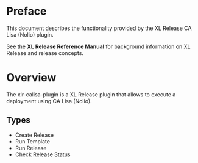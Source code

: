 # Preface #

This document describes the functionality provided by the XL Release CA Lisa (Nolio) plugin.

See the **XL Release Reference Manual** for background information on XL Release and release concepts.

# Overview #

The xlr-calisa-plugin is a XL Release plugin that allows to execute a deployment using CA Lisa (Nolio).

## Types ##

+ Create Release
+ Run Template
+ Run Release
+ Check Release Status 
